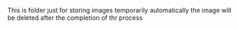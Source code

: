 This is folder just for storing images temporarily automatically the image will be deleted after the completion of thr process